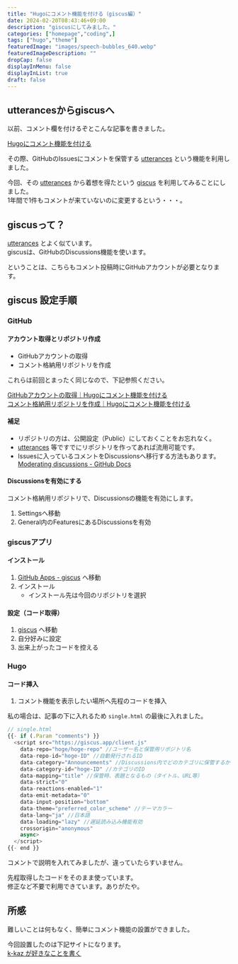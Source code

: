 ```yaml
---
title: "Hugoにコメント機能を付ける（giscus編）"
date: 2024-02-20T08:43:46+09:00
description: "giscusにしてみました。"
categories: ["homepage","coding",]
tags: ["hugo","theme"]
featuredImage: "images/speech-bubbles_640.webp"
featuredImageDescription: ""
dropCap: false
displayInMenu: false
displayInList: true
draft: false
---
```

## utterancesからgiscusへ

以前、コメント欄を付けるぞとこんな記事を書きました。  

[Hugoにコメント機能を付ける](../hugo-comment)  

その際、GitHubのIssuesにコメントを保管する [utterances](https://utteranc.es/) という機能を利用しました。  

今回、その [utterances](https://utteranc.es/) から着想を得たという [giscus](https://giscus.app/ja) を利用してみることにしました。  
1年間で1件もコメントが来ていないのに変更するという・・・。  

## giscusって？

[utterances](https://utteranc.es/) とよく似ています。  
giscusは、GitHubのDiscussions機能を使います。  

ということは、こちらもコメント投稿時にGitHubアカウントが必要となります。  

## giscus 設定手順

### GitHub

#### アカウント取得とリポジトリ作成

- GitHubアカウントの取得
- コメント格納用リポジトリを作成

これらは前回とまったく同じなので、下記参照ください。  

[GitHubアカウントの取得｜Hugoにコメント機能を付ける](https://k-kaz-git.github.io/post/hugo-comment/#github%E3%82%A2%E3%82%AB%E3%82%A6%E3%83%B3%E3%83%88%E3%81%AE%E5%8F%96%E5%BE%97)  
[コメント格納用リポジトリを作成｜Hugoにコメント機能を付ける](https://k-kaz-git.github.io/post/hugo-comment/#%E3%82%B3%E3%83%A1%E3%83%B3%E3%83%88%E6%A0%BC%E7%B4%8D%E7%94%A8%E3%83%AA%E3%83%9D%E3%82%B8%E3%83%88%E3%83%AA%E3%82%92%E4%BD%9C%E6%88%90)

#### 補足

- リポジトリの方は、公開設定（Public）にしておくことをお忘れなく。  
- [utterances](https://utteranc.es/) 等ですでにリポジトリを作ってあれば流用可能です。  
- Issuesに入っているコメントをDiscussionsへ移行する方法もあります。  
[Moderating discussions - GitHub Docs](https://docs.github.com/en/discussions/managing-discussions-for-your-community/moderating-discussions#converting-an-issue-to-a-discussion)

#### Discussionsを有効にする

コメント格納用リポジトリで、Discussionsの機能を有効にします。  

1. Settingsへ移動
1. General内のFeaturesにあるDiscussionsを有効

### giscusアプリ

#### インストール

1. [GitHub Apps - giscus](https://github.com/apps/giscus) へ移動
1. インストール
    - インストール先は今回のリポジトリを選択

#### 設定（コード取得）

1. [giscus](https://giscus.app/ja) へ移動
1. 自分好みに設定
1. 出来上がったコードを控える

### Hugo

#### コード挿入

1. コメント機能を表示したい場所へ先程のコードを挿入

私の場合は、記事の下に入れるため `single.html` の最後に入れました。  

```js
// single.html
{{- if (.Param "comments") }}
  <script src="https://giscus.app/client.js"
    data-repo="hoge/hoge-repo" //ユーザー名と保管用リポジトリ名
    data-repo-id="hoge-ID" //自動発行されるID
    data-category="Announcements" //Discussions内でどのカテゴリに保管するか
    data-category-id="hoge-ID" //カテゴリのID
    data-mapping="title" //保管時、表題となるもの（タイトル、URL等）
    data-strict="0"
    data-reactions-enabled="1"
    data-emit-metadata="0"
    data-input-position="bottom"
    data-theme="preferred_color_scheme" //テーマカラー
    data-lang="ja" //日本語
    data-loading="lazy" //遅延読み込み機能有効
    crossorigin="anonymous"
    async>
  </script>
{{- end }}
```

コメントで説明を入れてみましたが、違っていたらすいません。  

先程取得したコードをそのまま使っています。  
修正など不要で利用できています。ありがたや。  

## 所感

難しいことは何もなく、簡単にコメント機能の設置ができました。  

今回設置したのは下記サイトになります。  
[k-kaz が好きなことを書く](https://k-kaz.net/blog2/)
